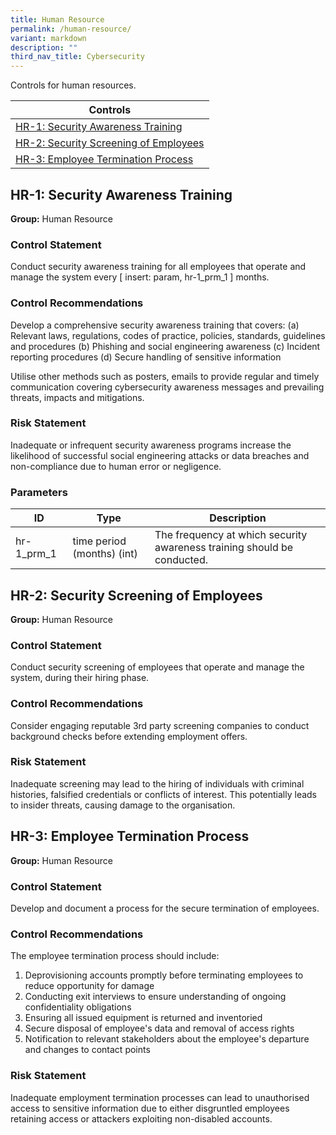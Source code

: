 ```yaml
---
title: Human Resource
permalink: /human-resource/
variant: markdown
description: ""
third_nav_title: Cybersecurity
---
```

Controls for human resources.

| Controls                                                                       |
| ------------------------------------------------------------------------------ |
| [HR-1: Security Awareness Training](#hr-1-security-awareness-training)         |
| [HR-2: Security Screening of Employees](#hr-2-security-screening-of-employees) |
| [HR-3: Employee Termination Process](#hr-3-employee-termination-process)       |

## HR-1: Security Awareness Training

**Group:** Human Resource

### Control Statement

Conduct security awareness training for all employees that operate and manage the system every [ insert: param, hr-1_prm_1 ] months.

### Control Recommendations

Develop a comprehensive security awareness training that covers:
(a) Relevant laws, regulations, codes of practice, policies, standards, guidelines and procedures
(b) Phishing and social engineering awareness
(c) Incident reporting procedures
(d) Secure handling of sensitive information

Utilise other methods such as posters, emails to provide regular and timely communication covering cybersecurity awareness messages and prevailing threats, impacts and mitigations.

### Risk Statement

Inadequate or infrequent security awareness programs increase the likelihood of successful social engineering attacks or data breaches and non-compliance due to human error or negligence.

### Parameters

| ID         | Type                       | Description                                                             |
| ---------- | -------------------------- | ----------------------------------------------------------------------- |
| hr-1_prm_1 | time period (months) (int) | The frequency at which security awareness training should be conducted. |

## HR-2: Security Screening of Employees

**Group:** Human Resource

### Control Statement

Conduct security screening of employees that operate and manage the system, during their hiring phase.

### Control Recommendations

Consider engaging reputable 3rd party screening companies to conduct background checks before extending employment offers.

### Risk Statement

Inadequate screening may lead to the hiring of individuals with criminal histories, falsified credentials or conflicts of interest. This potentially leads to insider threats, causing damage to the organisation.

## HR-3: Employee Termination Process

**Group:** Human Resource

### Control Statement

Develop and document a process for the secure termination of employees.

### Control Recommendations

The employee termination process should include:

1. Deprovisioning accounts promptly before terminating employees to reduce opportunity for damage
2. Conducting exit interviews to ensure understanding of ongoing confidentiality obligations
3. Ensuring all issued equipment is returned and inventoried
4. Secure disposal of employee&#39;s data and removal of access rights
5. Notification to relevant stakeholders about the employee&#39;s departure and changes to contact points

### Risk Statement

Inadequate employment termination processes can lead to unauthorised access to sensitive information due to either disgruntled employees retaining access or attackers exploiting non-disabled accounts.
